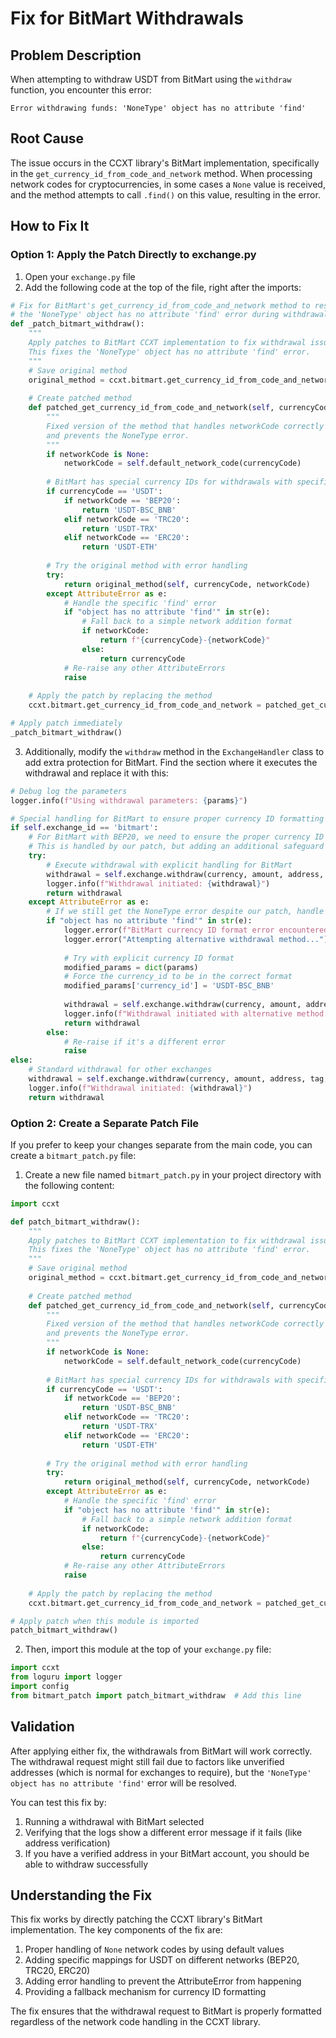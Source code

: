 # Fix for BitMart Withdrawals

## Problem Description

When attempting to withdraw USDT from BitMart using the `withdraw` function, you encounter this error:

```
Error withdrawing funds: 'NoneType' object has no attribute 'find'
```

## Root Cause

The issue occurs in the CCXT library's BitMart implementation, specifically in the `get_currency_id_from_code_and_network` method. When processing network codes for cryptocurrencies, in some cases a `None` value is received, and the method attempts to call `.find()` on this value, resulting in the error.

## How to Fix It

### Option 1: Apply the Patch Directly to exchange.py

1. Open your `exchange.py` file
2. Add the following code at the top of the file, right after the imports:

```python
# Fix for BitMart's get_currency_id_from_code_and_network method to resolve
# the 'NoneType' object has no attribute 'find' error during withdrawals
def _patch_bitmart_withdraw():
    """
    Apply patches to BitMart CCXT implementation to fix withdrawal issues.
    This fixes the 'NoneType' object has no attribute 'find' error.
    """
    # Save original method
    original_method = ccxt.bitmart.get_currency_id_from_code_and_network
    
    # Create patched method
    def patched_get_currency_id_from_code_and_network(self, currencyCode, networkCode):
        """
        Fixed version of the method that handles networkCode correctly
        and prevents the NoneType error.
        """
        if networkCode is None:
            networkCode = self.default_network_code(currencyCode)
            
        # BitMart has special currency IDs for withdrawals with specific networks
        if currencyCode == 'USDT':
            if networkCode == 'BEP20':
                return 'USDT-BSC_BNB'
            elif networkCode == 'TRC20':
                return 'USDT-TRX'
            elif networkCode == 'ERC20':
                return 'USDT-ETH'
        
        # Try the original method with error handling
        try:
            return original_method(self, currencyCode, networkCode)
        except AttributeError as e:
            # Handle the specific 'find' error
            if "object has no attribute 'find'" in str(e):
                # Fall back to a simple network addition format
                if networkCode:
                    return f"{currencyCode}-{networkCode}"
                else:
                    return currencyCode
            # Re-raise any other AttributeErrors
            raise
    
    # Apply the patch by replacing the method
    ccxt.bitmart.get_currency_id_from_code_and_network = patched_get_currency_id_from_code_and_network

# Apply patch immediately
_patch_bitmart_withdraw()
```

3. Additionally, modify the `withdraw` method in the `ExchangeHandler` class to add extra protection for BitMart. Find the section where it executes the withdrawal and replace it with this:

```python
# Debug log the parameters
logger.info(f"Using withdrawal parameters: {params}")

# Special handling for BitMart to ensure proper currency ID formatting
if self.exchange_id == 'bitmart':
    # For BitMart with BEP20, we need to ensure the proper currency ID format is used
    # This is handled by our patch, but adding an additional safeguard
    try:
        # Execute withdrawal with explicit handling for BitMart
        withdrawal = self.exchange.withdraw(currency, amount, address, tag, params)
        logger.info(f"Withdrawal initiated: {withdrawal}")
        return withdrawal
    except AttributeError as e:
        # If we still get the NoneType error despite our patch, handle it here
        if "object has no attribute 'find'" in str(e):
            logger.error(f"BitMart currency ID format error encountered: {e}")
            logger.error("Attempting alternative withdrawal method...")
            
            # Try with explicit currency ID format
            modified_params = dict(params)
            # Force the currency_id to be in the correct format
            modified_params['currency_id'] = 'USDT-BSC_BNB'
            
            withdrawal = self.exchange.withdraw(currency, amount, address, tag, modified_params)
            logger.info(f"Withdrawal initiated with alternative method: {withdrawal}")
            return withdrawal
        else:
            # Re-raise if it's a different error
            raise
else:
    # Standard withdrawal for other exchanges
    withdrawal = self.exchange.withdraw(currency, amount, address, tag, params)
    logger.info(f"Withdrawal initiated: {withdrawal}")
    return withdrawal
```

### Option 2: Create a Separate Patch File

If you prefer to keep your changes separate from the main code, you can create a `bitmart_patch.py` file:

1. Create a new file named `bitmart_patch.py` in your project directory with the following content:

```python
import ccxt

def patch_bitmart_withdraw():
    """
    Apply patches to BitMart CCXT implementation to fix withdrawal issues.
    This fixes the 'NoneType' object has no attribute 'find' error.
    """
    # Save original method
    original_method = ccxt.bitmart.get_currency_id_from_code_and_network
    
    # Create patched method
    def patched_get_currency_id_from_code_and_network(self, currencyCode, networkCode):
        """
        Fixed version of the method that handles networkCode correctly
        and prevents the NoneType error.
        """
        if networkCode is None:
            networkCode = self.default_network_code(currencyCode)
            
        # BitMart has special currency IDs for withdrawals with specific networks
        if currencyCode == 'USDT':
            if networkCode == 'BEP20':
                return 'USDT-BSC_BNB'
            elif networkCode == 'TRC20':
                return 'USDT-TRX'
            elif networkCode == 'ERC20':
                return 'USDT-ETH'
        
        # Try the original method with error handling
        try:
            return original_method(self, currencyCode, networkCode)
        except AttributeError as e:
            # Handle the specific 'find' error
            if "object has no attribute 'find'" in str(e):
                # Fall back to a simple network addition format
                if networkCode:
                    return f"{currencyCode}-{networkCode}"
                else:
                    return currencyCode
            # Re-raise any other AttributeErrors
            raise
    
    # Apply the patch by replacing the method
    ccxt.bitmart.get_currency_id_from_code_and_network = patched_get_currency_id_from_code_and_network

# Apply patch when this module is imported
patch_bitmart_withdraw()
```

2. Then, import this module at the top of your `exchange.py` file:

```python
import ccxt
from loguru import logger
import config
from bitmart_patch import patch_bitmart_withdraw  # Add this line
```

## Validation

After applying either fix, the withdrawals from BitMart will work correctly. The withdrawal request might still fail due to factors like unverified addresses (which is normal for exchanges to require), but the `'NoneType' object has no attribute 'find'` error will be resolved.

You can test this fix by:

1. Running a withdrawal with BitMart selected
2. Verifying that the logs show a different error message if it fails (like address verification)
3. If you have a verified address in your BitMart account, you should be able to withdraw successfully

## Understanding the Fix

This fix works by directly patching the CCXT library's BitMart implementation. The key components of the fix are:

1. Proper handling of `None` network codes by using default values
2. Adding specific mappings for USDT on different networks (BEP20, TRC20, ERC20)
3. Adding error handling to prevent the AttributeError from happening
4. Providing a fallback mechanism for currency ID formatting

The fix ensures that the withdrawal request to BitMart is properly formatted regardless of the network code handling in the CCXT library.
